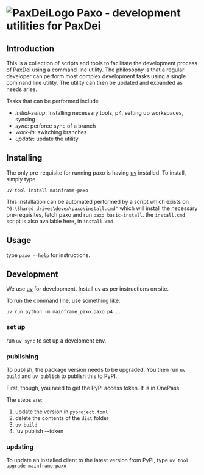 # ![PaxDeiLogo](https://playpaxdei.com/_next/image?url=%2Fstatic%2Fimages%2Fpaxdei-monogram-silver.png&w=64&q=75 "Get it?") Paxo - development utilities for PaxDei

## Introduction

This is a collection of scripts and tools to facilitate the development process
of PaxDei using a command line utility.  The philosophy is that a regular developer can perform most complex development tasks using a single command
line utility.  The utility can then be updated and expanded as needs arise.

Tasks that can be performed include

- *initial-setup*:  Installing necessary tools, p4, setting up workspaces, syncing
- *sync*: perforce sync of a branch
- *work-in*: switching branches
- *update*: update the utility

## Installing

The only pre-requisite for running paxo is having [uv](https://docs.astral.sh/uv/) installed. To install, simply type

`uv tool install mainframe-paxo`

This installation can be automated performed by a script which exists on `"G:\Shared drives\devex\paxo\install.cmd"` which will install the necessary pre-requisites, fetch paxo and run `paxo basic-install`.
the `install.cmd` script is also available here, in `install.cmd`.

## Usage

type `paxo --help` for instructions.

## Development

We use [uv](https://docs.astral.sh/uv/) for development.  Install uv as per instructions on site.

To run the command line, use something like:

`uv run python -m mainframe_paxo.paxo p4 ...`

### set up

run `uv sync` to set up a develoment env.

### publishing

To publish, the package version needs to be upgraded.  You then
run `uv build` and `uv publish` to publish this to PyPI.

First, though, you need to get the PyPI access token.  It is in OnePass.

The steps are:

1. update the version in `pyproject.toml`
2. delete the contents of the `dist` folder
2. `uv build`
4. `uv publish --token <token>

### updating

To update an installed client to the latest version from PyPI, type
`uv tool upgrade mainframe-paxo`